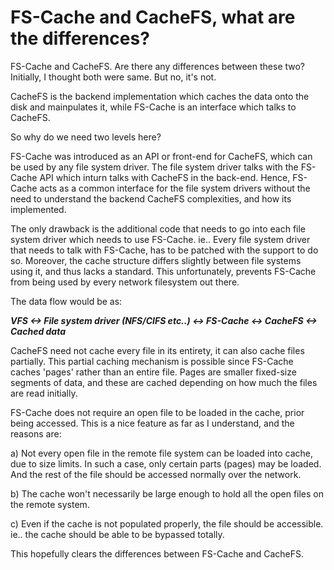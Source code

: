 # FS-Cache and CacheFS, what are the differences?

<!--more-->
FS-Cache and CacheFS. Are there any differences between these two? Initially, I thought both were same. But no, it's not.

CacheFS is the backend implementation which caches the data onto the disk and mainpulates it, while FS-Cache is an interface which talks to CacheFS.

So why do we need two levels here?

FS-Cache was introduced as an API or front-end for CacheFS, which can be used by any file system driver. The file system driver talks with the FS-Cache API which inturn talks with CacheFS in the back-end. Hence, FS-Cache acts as a common interface for the file system drivers without the need to understand the backend CacheFS complexities, and how its implemented.

The only drawback is the additional code that needs to go into each file system driver which needs to use FS-Cache. ie.. Every file system driver that needs to talk with FS-Cache, has to be patched with the support to do so. Moreover, the cache structure differs slightly between file systems using it, and thus lacks a standard. This unfortunately, prevents FS-Cache from being used by every network filesystem out there.

The data flow would be as:

_**VFS <-> File system driver (NFS/CIFS etc..) <-> FS-Cache <-> CacheFS <-> Cached data**_

CacheFS need not cache every file in its entirety, it can also cache files partially. This partial caching mechanism is possible since FS-Cache caches 'pages' rather than an entire file. Pages are smaller fixed-size segments of data, and these are cached depending on how much the files are read initially.

FS-Cache does not require an open file to be loaded in the cache, prior being accessed. This is a nice feature as far as I understand, and the reasons are:

a) Not every open file in the remote file system can be loaded into cache, due to size limits. In such a case, only certain parts (pages) may be loaded. And the rest of the file should be accessed normally over the network.

b) The cache won't necessarily be large enough to hold all the open files on the remote system.

c) Even if the cache is not populated properly, the file should be accessible. ie.. the cache should be able to be bypassed totally.

This hopefully clears the differences between FS-Cache and CacheFS.

